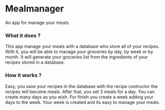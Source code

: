 Mealmanager
===========

An app for manage your meals.

### What it does ?
This app manage your meals with a database who store all of your recipes. With it, you will be able to manage
your groceries by day, by week or by month. It will generate your groceries list from the ingredients of your recipes
stored in a database.


### How it works ?
Easy, you save your recipes in the database with the recipe contructor the recipes will become meals.
After that, you set 3 meals for a day. You can create many days as you wish. 
For finish you create a week adding your days to the week. Your week is created and its easy to manage your meals.
